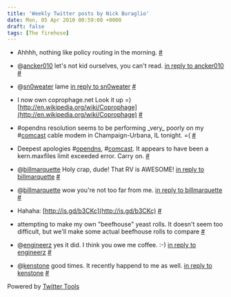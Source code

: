 ```yaml
---
title: 'Weekly Twitter posts by Nick Buraglio'
date: Mon, 05 Apr 2010 00:59:00 +0000
draft: false
tags: [The firehose]
---
```


  
*   Ahhhh, nothing like policy routing in the morning. [#](http://twitter.com/buraglio/statuses/11419352147)
  
*   @[ancker010](http://twitter.com/ancker010) let's not kid ourselves, you can't read. [in reply to ancker010](http://twitter.com/ancker010/statuses/11420277793) [#](http://twitter.com/buraglio/statuses/11423000204)
  
*   @[sn0weater](http://twitter.com/sn0weater) lame [in reply to sn0weater](http://twitter.com/sn0weater/statuses/11425584068) [#](http://twitter.com/buraglio/statuses/11426460993)
  
*   I now own coprophage.net Look it up =) [http://en.wikipedia.org/wiki/Coprophage](http://en.wikipedia.org/wiki/Coprophage) [#](http://twitter.com/buraglio/statuses/11428706463)
  
*   #opendns resolution seems to be performing \_very\_ poorly on my #[comcast](http://search.twitter.com/search?q=%23comcast) cable modem in Champaign-Urbana, IL tonight. =( [#](http://twitter.com/buraglio/statuses/11455542761)
  
*   Deepest apologies #[opendns](http://search.twitter.com/search?q=%23opendns), #[comcast](http://search.twitter.com/search?q=%23comcast). It appears to have been a kern.maxfiles limit exceeded error. Carry on. [#](http://twitter.com/buraglio/statuses/11456248528)
  
*   @[billmarquette](http://twitter.com/billmarquette) Holy crap, dude! That RV is AWESOME! [in reply to billmarquette](http://twitter.com/billmarquette/statuses/11281336059) [#](http://twitter.com/buraglio/statuses/11456480417)
  
*   @[billmarquette](http://twitter.com/billmarquette) wow you're not too far from me. [in reply to billmarquette](http://twitter.com/billmarquette/statuses/11490602349) [#](http://twitter.com/buraglio/statuses/11510561789)
  
*   Hahaha: [http://is.gd/b3CKc](http://is.gd/b3CKc) [#](http://twitter.com/buraglio/statuses/11537586632)
  
*   attempting to make my own "beefhouse" yeast rolls. It doesn't seem too difficult, but we'll make some actual beefhouse rolls to compare [#](http://twitter.com/buraglio/statuses/11588198251)
  
*   @[engineerz](http://twitter.com/engineerz) yes it did. I think you owe me coffee. :-) [in reply to engineerz](http://twitter.com/engineerz/statuses/11617493149) [#](http://twitter.com/buraglio/statuses/11619983998)
  
*   @[kenstone](http://twitter.com/kenstone) good times. It recently happend to me as well. [in reply to kenstone](http://twitter.com/kenstone/statuses/11617010377) [#](http://twitter.com/buraglio/statuses/11620013942)
  

  

Powered by [Twitter Tools](http://alexking.org/projects/wordpress)